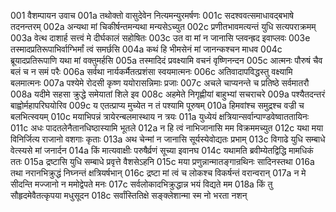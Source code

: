 001	वैशम्पायन उवाच
001a	तथोक्तो वासुदेवेन नित्यमन्युरमर्षणः
001c	सदश्ववत्समाधावद्बभाषे तदनन्तरम्
002a	अन्यथा मां चिकीर्षन्तमन्यथा मन्यसेऽच्युत
002c	प्रणीतभावमत्यन्तं युधि सत्यपराक्रमम्
003a	वेत्थ दाशार्ह सत्त्वं मे दीर्घकालं सहोषितः
003c	उत वा मां न जानासि प्लवन्ह्रद इवाप्लवः
003e	तस्मादप्रतिरूपाभिर्वाग्भिर्मां त्वं समर्छसि
004a	कथं हि भीमसेनं मां जानन्कश्चन माधव
004c	ब्रूयादप्रतिरूपाणि यथा मां वक्तुमर्हसि
005a	तस्मादिदं प्रवक्ष्यामि वचनं वृष्णिनन्दन
005c	आत्मनः पौरुषं चैव बलं च न समं परैः
006a	सर्वथा नार्यकर्मैतत्प्रशंसा स्वयमात्मनः
006c	अतिवादापविद्धस्तु वक्ष्यामि बलमात्मनः
007a	पश्येमे रोदसी कृष्ण ययोरासन्निमाः प्रजाः
007c	अचले चाप्यनन्ते च प्रतिष्ठे सर्वमातरौ
008a	यदीमे सहसा क्रुद्धे समेयातां शिले इव
008c	अहमेते निगृह्णीयां बाहुभ्यां सचराचरे
009a	पश्यैतदन्तरं बाह्वोर्महापरिघयोरिव
009c	य एतत्प्राप्य मुच्येत न तं पश्यामि पूरुषम्
010a	हिमवांश्च समुद्रश्च वज्री च बलभित्स्वयम्
010c	मयाभिपन्नं त्रायेरन्बलमास्थाय न त्रयः
011a	युध्येयं क्षत्रियान्सर्वान्पाण्डवेष्वाततायिनः
011c	अधः पादतलेनैतानधिष्ठास्यामि भूतले
012a	न हि त्वं नाभिजानासि मम विक्रममच्युत
012c	यथा मया विनिर्जित्य राजानो वशगाः कृताः
013a	अथ चेन्मां न जानासि सूर्यस्येवोद्यतः प्रभाम्
013c	विगाढे युधि सम्बाधे वेत्स्यसे मां जनार्दन
014a	किं मात्यवाक्षीः परुषैर्व्रणं सूच्या इवानघ
014c	यथामति ब्रवीम्येतद्विद्धि मामधिकं ततः
015a	द्रष्टासि युधि सम्बाधे प्रवृत्ते वैशसेऽहनि
015c	मया प्रणुन्नान्मातङ्गान्रथिनः सादिनस्तथा
016a	तथा नरानभिक्रुद्धं निघ्नन्तं क्षत्रियर्षभान्
016c	द्रष्टा मां त्वं च लोकश्च विकर्षन्तं वरान्वरान्
017a	न मे सीदन्ति मज्जानो न ममोद्वेपते मनः
017c	सर्वलोकादभिक्रुद्धान्न भयं विद्यते मम
018a	किं तु सौहृदमेवैतत्कृपया मधुसूदन
018c	सर्वांस्तितिक्षे सङ्क्लेशान्मा स्म नो भरता नशन्
